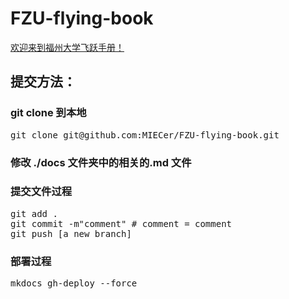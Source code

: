 # FZU-flying-book
[欢迎来到福州大学飞跃手册！](https://fzu-fly.online)


## 提交方法：

### git clone 到本地
<pre>
git clone git@github.com:MIECer/FZU-flying-book.git
</pre>

### 修改 ./docs 文件夹中的相关的.md 文件

### 提交文件过程
<pre>
git add .
git commit -m"comment" # comment = comment
git push [a new branch]
</pre>

### 部署过程
<pre>
mkdocs gh-deploy --force
</pre>



